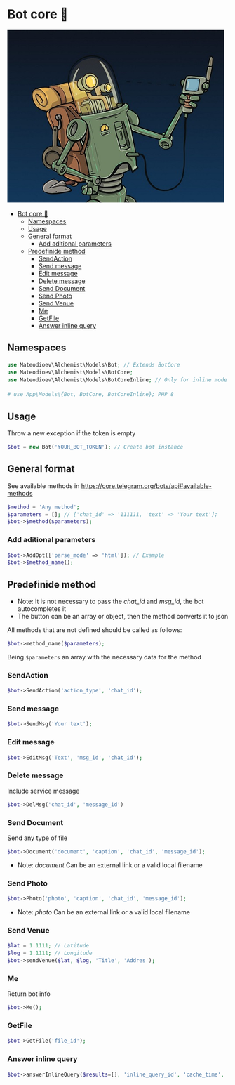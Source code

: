 # Bot core 🤖

![The alchemist - Ed Cardone](../images/ed-cardone-gps.jpg)

- [Bot core 🤖](#bot-core-)
  - [Namespaces](#namespaces)
  - [Usage](#usage)
  - [General format](#general-format)
    - [Add aditional parameters](#add-aditional-parameters)
  - [Predefinide method](#predefinide-method)
    - [SendAction](#sendaction)
    - [Send message](#send-message)
    - [Edit message](#edit-message)
    - [Delete message](#delete-message)
    - [Send Document](#send-document)
    - [Send Photo](#send-photo)
    - [Send Venue](#send-venue)
    - [Me](#me)
    - [GetFile](#getfile)
    - [Answer inline query](#answer-inline-query)

## Namespaces

```php
use Mateodioev\Alchemist\Models\Bot; // Extends BotCore
use Mateodioev\Alchemist\Models\BotCore;
use Mateodioev\Alchemist\Models\BotCoreInline; // Only for inline mode

# use App\Models\{Bot, BotCore, BotCoreInline}; PHP 8
```

## Usage

Throw a new exception if the token is empty
```php
$bot = new Bot('YOUR_BOT_TOKEN'); // Create bot instance
```

## General format

See available methods in https://core.telegram.org/bots/api#available-methods

```php
$method = 'Any method';
$parameters = []; // ['chat_id' => '111111, 'text' => 'Your text'];
$bot->$method($parameters);
```

### Add aditional parameters

```php
$bot->AddOpt(['parse_mode' => 'html']); // Example
$bot->$method_name();
```

## Predefinide method

 - Note: It is not necessary to pass the *chat_id* and *msg_id*, the bot autocompletes it
 - The button can be an array or object, then the method converts it to json


All methods that are not defined should be called as follows:

```php
$bot->method_name($parameters);
```

Being `$parameters` an array with the necessary data for the method


### SendAction

```php
$bot->SendAction('action_type', 'chat_id');
```


### Send message

```php
$bot->SendMsg('Your text');
```

### Edit message

```php
$bot->EditMsg('Text', 'msg_id', 'chat_id');
```

### Delete message

Include service message

```php
$bot->DelMsg('chat_id', 'message_id')
```

### Send Document

Send any type of file

```php
$bot->Document('document', 'caption', 'chat_id', 'message_id');
```
   - Note: _document_ Can be an external link or a valid local filename

### Send Photo

```php
$bot->Photo('photo', 'caption', 'chat_id', 'message_id');
```

 - Note: _photo_ Can be an external link or a valid local filename

### Send Venue

```php
$lat = 1.1111; // Latitude
$log = 1.1111; // Longitude
$bot->sendVenue($lat, $log, 'Title', 'Addres');
```

### Me

Return bot info

```php
$bot->Me();
```

### GetFile

```php
$bot->GetFile('file_id');
```

### Answer inline query

```php
$bot->answerInlineQuery($results=[], 'inline_query_id', 'cache_time', 'is_personal');
```